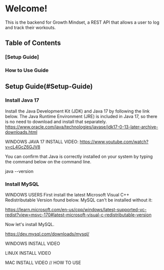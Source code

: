 # Welcome!
This is the backend for Growth Mindset, a REST API that allows a user to log and track their workouts.

## Table of Contents
### [Setup Guide]
### How to Use Guide


## Setup Guide(#Setup-Guide)

### Install Java 17 

Install the Java Development Kit (JDK) and Java 17 by following the link below. The Java Runtime Environment (JRE) is included in Java 17, so there is no need to download and install that separately. 
https://www.oracle.com/java/technologies/javase/jdk17-0-13-later-archive-downloads.html

WINDOWS JAVA 17 INSTALL VIDEO:
https://www.youtube.com/watch?v=cL4GcZ6GJV8

You can confirm that Java is correctly installed on your system by typing the command below on the command line.

java --version

### Install MySQL

WINDOWS USERS First install the latest Microsoft Visual C++ Redistributable Version found below. MySQL can't be installed without it:

https://learn.microsoft.com/en-us/cpp/windows/latest-supported-vc-redist?view=msvc-170#latest-microsoft-visual-c-redistributable-version

Now let's install MySQL. 

https://dev.mysql.com/downloads/mysql/

WINDOWS INSTALL VIDEO

LINUX INSTALL VIDEO

MAC INSTALL VIDEO
// HOW TO USE
